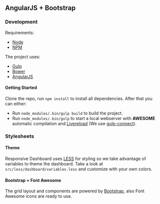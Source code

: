## AngularJS + Bootstrap 

### Development

Requirements:
* [Node](http://nodejs.org/)
* [NPM](http://npmjs.org/)

The project uses:
* [Gulp](http://gulpjs.com/)
* [Bower](http://bower.io/) 
* [AngularJS](https://angularjs.org/)

#### Getting Started

Clone the repo, run `npm install` to install all dependencies.
After that you can either: 
- Run `node_modules/.bin/gulp build` to build the project.
- Run `node_modules/.bin/gulp` to start a local webserver with **AWESOME** automatic compilation and [Livereload](http://livereload.com/) (We use [gulp-connect](https://github.com/avevlad/gulp-connect)).

### Stylesheets

#### Theme

Responsive Dashboard uses [LESS](http://lesscss.org/) for styling so we take advantage of variables to theme the dashboard. Take a look at `src/less/dashboard/variables.less` and customize with your own colors.

#### Bootstrap + Font Awesome

The grid layout and components are powered by [Bootstrap](http://getbootstrap.com/), also Font Awesome icons are ready to use.

